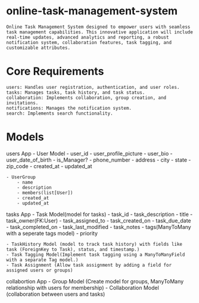 # online-task-management-system
    Online Task Management System designed to empower users with seamless task management capabilities. This innovative application will include real-time updates, advanced analytics and reporting, a robust notification system, collaboration features, task tagging, and customizable attributes. 

# Core Requirements
    users: Handles user registration, authentication, and user roles.
    tasks: Manages tasks, task history, and task status.
    collaboration: Implements collaboration, group creation, and invitations.
    notifications: Manages the notification system.
    search: Implements search functionality.

# Models
users App
    - User Model
        - user_id
        - user_profile_picture 
        - user_bio
        - user_date_of_birth
        - is_Manager?
        - phone_number
        - address
        - city
        - state
        - zip_code
        - created_at
        - updated_at

    - UserGroup
        - name
        - description
        - members(list[User])
        - created_at
        - updated_at

tasks App
    - Task Model(model for tasks)
        - task_id
        - task_description
        - title
        - task_owner(FK:User)
        - task_assigned_to
        - task_created_on
        - task_due_date
        - task_completed_on
        - task_last_modified
        - task_notes
        - tags(ManyToMany with a seperate tags model)
        - priority

         
    - TaskHistory Model (model to track task history) with fields like task (ForeignKey to Task), status, and timestamp.)
    - Task Tagging Model(Implement task tagging using a ManyToManyField with a separate Tag model.)
    - Task Assignment (Allow task assignment by adding a field for assigned users or groups)

collabortion App
    - Group Model (Create model for groups, ManyToMany relationship with users for membership) 
    - Collaboration Model (collaboration between users and tasks)
